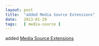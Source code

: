 ```yaml
---
layout: post
title:  "added Media Source Extensions"
date:   2013-01-29
tags:   [ media-source ]
---
```


added [Media Source Extensions](/spec/media-source)

